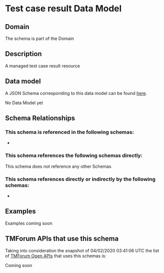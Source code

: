 # Test case result Data Model

## Domain

The  schema is part of the  Domain

## Description

A managed test case result resource

## Data model

A JSON Schema corresponding to this data model can be found
[here](https://github.com/tmforum-rand/schemas/blob/candidates/Common/TestCaseResult.schema.json).

No Data Model yet

## Schema Relationships

### This schema is referenced in the following schemas:

-

### This schema references the following schemas directly:

This schema does not reference any other Schemas

### This schema references directly or indirectly by the following schemas:

-



## Examples

Examples coming soon

## TMForum APIs that use this schema

Taking into consideration the snapshot of 04/02/2020 03:41:06 UTC the list of [TMForum Open APIs](https://www.tmforum.org/open-apis/) that uses this schemas is:

Coming soon